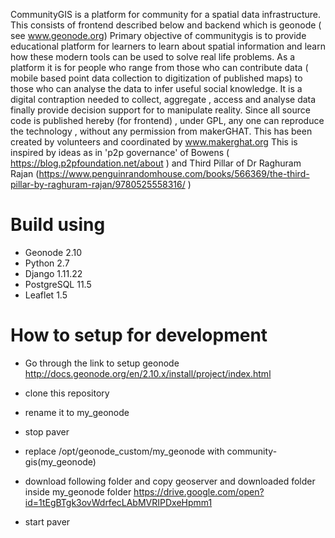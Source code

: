 CommunityGIS is a platform for community  for a spatial data infrastructure. 
This consists of frontend described below and backend which is geonode ( see www.geonode.org) 
Primary objective of communitygis is to provide educational platform for learners to learn about spatial information and learn how these modern tools can be used to solve real life problems. As a platform it is for people who range from those who can contribute data ( mobile based point data collection to digitization of published maps) to those who can analyse the data to infer useful social knowledge. It is a digital contraption needed to collect, aggregate , access and analyse data finally provide decision support for to manipulate reality. Since all source code is published hereby (for frontend) , under GPL, any one can reproduce the technology , without any permission from makerGHAT. This has been created by volunteers and coordinated by www.makerghat.org 
This is inspired by ideas as in 'p2p governance' of Bowens ( https://blog.p2pfoundation.net/about ) and Third Pillar of Dr Raghuram Rajan  (https://www.penguinrandomhouse.com/books/566369/the-third-pillar-by-raghuram-rajan/9780525558316/ )



# Build using
* Geonode 2.10
* Python 2.7
* Django 1.11.22
* PostgreSQL 11.5
* Leaflet 1.5

# How to setup for development

* Go through the link to setup geonode
http://docs.geonode.org/en/2.10.x/install/project/index.html

* clone this repository 

* rename it to my_geonode

* stop paver 

* replace /opt/geonode_custom/my_geonode with community-gis(my_geonode)

* download following folder and copy geoserver and downloaded folder inside my_geonode folder
https://drive.google.com/open?id=1tEgBTgk3ovWdrfecLAbMVRIPDxeHpmm1

* start paver
